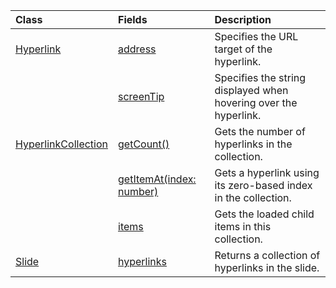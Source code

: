 | Class | Fields | Description |
|:---|:---|:---|
|[Hyperlink](/.hyperlink)|[address](/.hyperlink#powerpoint-javascript/api/powerpoint/-hyperlink-address-member)|Specifies the URL target of the hyperlink.|
||[screenTip](/.hyperlink#powerpoint-javascript/api/powerpoint/-hyperlink-screentip-member)|Specifies the string displayed when hovering over the hyperlink.|
|[HyperlinkCollection](/.hyperlinkcollection)|[getCount()](/.hyperlinkcollection#powerpoint-javascript/api/powerpoint/-hyperlinkcollection-getcount-member(1))|Gets the number of hyperlinks in the collection.|
||[getItemAt(index: number)](/.hyperlinkcollection#powerpoint-javascript/api/powerpoint/-hyperlinkcollection-getitemat-member(1))|Gets a hyperlink using its zero-based index in the collection.|
||[items](/.hyperlinkcollection#powerpoint-javascript/api/powerpoint/-hyperlinkcollection-items-member)|Gets the loaded child items in this collection.|
|[Slide](/.slide)|[hyperlinks](/.slide#powerpoint-javascript/api/powerpoint/-slide-hyperlinks-member)|Returns a collection of hyperlinks in the slide.|

